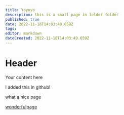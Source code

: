 ```yaml
---
title: Yoyoyo
description: this is a small page in folder folder
published: true
date: 2022-11-18T14:03:49.659Z
tags: 
editor: markdown
dateCreated: 2022-11-18T14:03:49.659Z
---
```


# Header
Your content here

I added this in github!

what a nice page

[wonderfulpage](/wonderfulpage)
